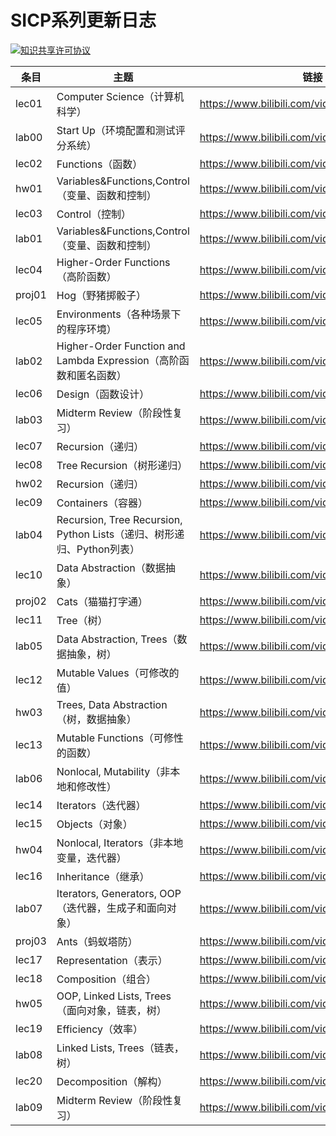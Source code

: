 # SICP系列更新日志



<a rel="license" href="http://creativecommons.org/licenses/by-nc-sa/4.0/"><img alt="知识共享许可协议" style="border-width:0" src="https://i.creativecommons.org/l/by-nc-sa/4.0/88x31.png" /></a>



| 条目   | 主题                                                         | 链接                                        |
| ------ | ------------------------------------------------------------ | ------------------------------------------- |
| lec01  | Computer Science（计算机科学）                               | https://www.bilibili.com/video/BV1ML4y1P7KN |
| lab00  | Start Up（环境配置和测试评分系统）                           | https://www.bilibili.com/video/BV1aY411N7ZQ |
| lec02  | Functions（函数）                                            | https://www.bilibili.com/video/BV1rv4y1M7GP |
| hw01   | Variables&Functions,Control（变量、函数和控制）              | https://www.bilibili.com/video/BV13Z4y1i7Jw |
| lec03  | Control（控制）                                              | https://www.bilibili.com/video/BV1QT411g7dp |
| lab01  | Variables&Functions,Control（变量、函数和控制）              | https://www.bilibili.com/video/BV1yB4y1v7F7 |
| lec04  | Higher-Order Functions（高阶函数）                           | https://www.bilibili.com/video/BV1MB4y1B7GD |
| proj01 | Hog（野猪掷骰子）                                            | https://www.bilibili.com/video/BV1mY4y1n7i5 |
| lec05  | Environments（各种场景下的程序环境）                         | https://www.bilibili.com/video/BV1Jr4y1u7Pf |
| lab02  | Higher-Order Function and Lambda Expression（高阶函数和匿名函数） | https://www.bilibili.com/video/BV1zf4y1Z7MQ |
| lec06  | Design（函数设计）                                           | https://www.bilibili.com/video/BV1RS4y1n7CX |
| lab03  | Midterm Review（阶段性复习）                                 | https://www.bilibili.com/video/BV1U34y1n79U |
| lec07  | Recursion（递归）                                            | https://www.bilibili.com/video/BV1Ca411p7j5 |
| lec08  | Tree Recursion（树形递归）                                   | https://www.bilibili.com/video/BV1FT411J7Tq |
| hw02   | Recursion（递归）                                            | https://www.bilibili.com/video/BV18Z4y1Y7Wo |
| lec09  | Containers（容器）                                           | https://www.bilibili.com/video/BV1ie4y1R77y |
| lab04  | Recursion, Tree Recursion, Python Lists（递归、树形递归、Python列表） | https://www.bilibili.com/video/BV1gT411J7Tr |
| lec10  | Data Abstraction（数据抽象）                                 | https://www.bilibili.com/video/BV1da411n76i |
| proj02 | Cats（猫猫打字通）                                           | https://www.bilibili.com/video/BV1Dg411f7nj |
| lec11  | Tree（树）                                                   | https://www.bilibili.com/video/BV1JB4y1Y73A |
| lab05  | Data Abstraction, Trees（数据抽象，树）                      | https://www.bilibili.com/video/BV1Ae4y197Lh |
| lec12  | Mutable Values（可修改的值）                                 | https://www.bilibili.com/video/BV1PG4y1i7ps |
| hw03   | Trees, Data Abstraction（树，数据抽象）                      | https://www.bilibili.com/video/BV11U4y1i7dv |
| lec13  | Mutable Functions（可修性的函数）                            | https://www.bilibili.com/video/BV1og411Z7wS |
| lab06  | Nonlocal, Mutability（非本地和修改性）                       | https://www.bilibili.com/video/BV1xB4y187bu |
| lec14  | Iterators（迭代器）                                          | https://www.bilibili.com/video/BV1rW4y127FT |
| lec15  | Objects（对象）                                              | https://www.bilibili.com/video/BV1cU4y1v7cw |
| hw04   | Nonlocal, Iterators（非本地变量，迭代器）                    | https://www.bilibili.com/video/BV1se4y1Q73F |
| lec16  | Inheritance（继承）                                          | https://www.bilibili.com/video/BV1ZB4y1t7JC |
| lab07  | Iterators, Generators, OOP（迭代器，生成子和面向对象）       | https://www.bilibili.com/video/BV18W4y1y7TB |
| proj03 | Ants（蚂蚁塔防）                                             | https://www.bilibili.com/video/BV11g41117zh |
| lec17  | Representation（表示）                                       | https://www.bilibili.com/video/BV1Dt4y137UN |
| lec18  | Composition（组合）                                          | https://www.bilibili.com/video/BV1QF411A7py |
| hw05   | OOP, Linked Lists, Trees（面向对象，链表，树）               | https://www.bilibili.com/video/BV1mt4y137pP |
| lec19  | Efficiency（效率）                                           | https://www.bilibili.com/video/BV1Vg411y7WQ |
| lab08  | Linked Lists, Trees（链表，树）                              | https://www.bilibili.com/video/BV1Ag411k7vn |
| lec20  | Decomposition（解构）                                        | https://www.bilibili.com/video/BV1zv4y1F7vR |
| lab09  | Midterm Review（阶段性复习）                                 | https://www.bilibili.com/video/BV1nS4y1s7pr |







